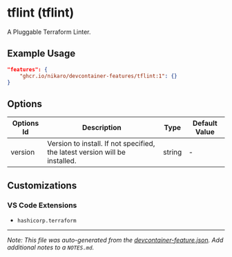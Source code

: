 
# tflint (tflint)

A Pluggable Terraform Linter.

## Example Usage

```json
"features": {
    "ghcr.io/nikaro/devcontainer-features/tflint:1": {}
}
```

## Options

| Options Id | Description | Type | Default Value |
|-----|-----|-----|-----|
| version | Version to install. If not specified, the latest version will be installed. | string | - |

## Customizations

### VS Code Extensions

- `hashicorp.terraform`



---

_Note: This file was auto-generated from the [devcontainer-feature.json](https://github.com/nikaro/devcontainer-features/blob/main/src/tflint/devcontainer-feature.json).  Add additional notes to a `NOTES.md`._
